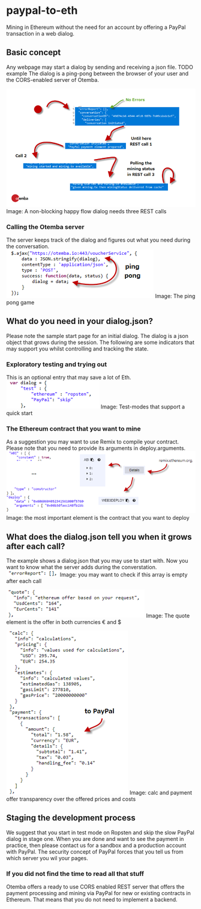 ﻿# paypal-to-eth
Mining in Ethereum without the need for an account by offering a PayPal transaction in a web dialog.
## Basic concept
Any webpage may start a dialog by sending and receiving a json file. TODO example
The dialog is a ping-pong between the browser of your user and the CORS-enabled server of Otemba.

![States of a happy flow](https://raw.githubusercontent.com/Otemba/paypal-to-eth/master/images/statesWithText.png)
Image: A non-blocking happy flow dialog needs three REST calls
### Calling the Otemba server
The server keeps track of the dialog and figures out what you need during the conversation. 
![Sample REST Call](https://raw.githubusercontent.com/Otemba/paypal-to-eth/master/images/sampleRESTCall.png)
Image: The ping pong game
## What do you need in your dialog.json?
Please note the sample start page for an initial dialog. The dialog is a json object that grows during the session. The following are some indicators that may support you whilst controlling and tracking the state.
### Exploratory testing and trying out
This is an optional entry that may save a lot of Eth.
![Test Modes](https://raw.githubusercontent.com/Otemba/paypal-to-eth/master/images/testModes.png)
Image: Test-modes that support a quick start
### The Ethereum contract that you want to mine
As a suggestion you may want to use Remix to compile your contract. Please note that you need to provide its arguments in deploy.arguments.
	![The contract](https://raw.githubusercontent.com/Otemba/paypal-to-eth/master/images/theContract.png)
Image: the most important element is the contract that you want to deploy
## What does the dialog.json tell you when it grows after each call?
The example shows a dialog.json that you may use to start with. Now you want to know what the server adds during the converstation.
![The errorReport](https://raw.githubusercontent.com/Otemba/paypal-to-eth/master/images/errorReport.png)
Image: you may want to check if this array is empty after each call

![The quote](https://raw.githubusercontent.com/Otemba/paypal-to-eth/master/images/theQuote.png)
Image: The quote element is the offer in both currencies € and $

![The calculation](https://raw.githubusercontent.com/Otemba/paypal-to-eth/master/images/theCalculation.png)
Image: calc and payment offer transparency over the offered prices and costs
## Staging the development process
We suggest that you start in test mode on Ropsten and skip the slow PayPal dialog in stage one. When you are done and want to see the payment in practice, then please contact us for a sandbox and a production account with PayPal. The security concept of PayPal forces that you tell us from which server you wil your pages.

### If you did not find the time to read all that stuff
Otemba offers a ready to use CORS enabled REST server that offers the payment processing and mining via PayPal for new or existing contracts in Ethereum.  That means that you do not need to implement a backend.



 

<!--stackedit_data:
eyJoaXN0b3J5IjpbNTg0MTM3NjE2LDMyMjYyNzg1MCwxODYwNT
g3MzAzLDE1NjA1MTI4ODUsLTE4NTc2ODU0MTEsNDU2NTc5NDk3
LDExOTU3MTQ4MzksLTExNjA1MzU2MywxNzgwMTY2NzU0LDIyMz
I5NTUyLC0xNDg2MzIwMzIwLC00MTAwMDA3MjMsLTYzNjc0MDY4
MiwxNTM4MzY0NDU2LDEzNzk2OTM0OTksNzU1NTI5NTU4XX0=
-->